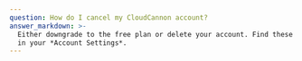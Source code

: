 ```yaml
---
question: How do I cancel my CloudCannon account?
answer_markdown: >-
  Either downgrade to the free plan or delete your account. Find these options
  in your *Account Settings*.
---
```


